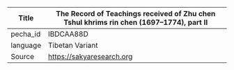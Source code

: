 |Title | The Record of Teachings received of Zhu chen Tshul khrims rin chen (1697–1774), part II 
| --- | --- 
|pecha_id | IBDCAA88D
|language | Tibetan Variant
|Source | https://sakyaresearch.org